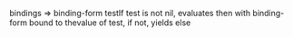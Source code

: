 bindings => binding-form testIf test is not nil, evaluates then with binding-form bound to thevalue of test, if not, yields else